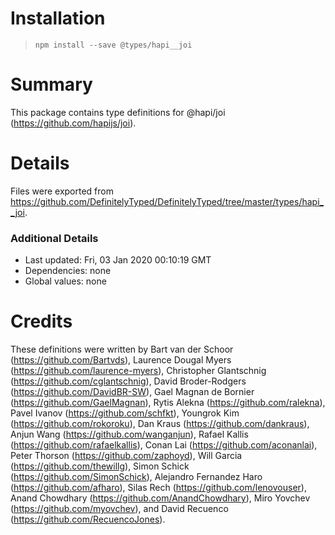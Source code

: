 # Installation
> `npm install --save @types/hapi__joi`

# Summary
This package contains type definitions for @hapi/joi (https://github.com/hapijs/joi).

# Details
Files were exported from https://github.com/DefinitelyTyped/DefinitelyTyped/tree/master/types/hapi__joi.

### Additional Details
 * Last updated: Fri, 03 Jan 2020 00:10:19 GMT
 * Dependencies: none
 * Global values: none

# Credits
These definitions were written by Bart van der Schoor (https://github.com/Bartvds), Laurence Dougal Myers (https://github.com/laurence-myers), Christopher Glantschnig (https://github.com/cglantschnig), David Broder-Rodgers (https://github.com/DavidBR-SW), Gael Magnan de Bornier (https://github.com/GaelMagnan), Rytis Alekna (https://github.com/ralekna), Pavel Ivanov (https://github.com/schfkt), Youngrok Kim (https://github.com/rokoroku), Dan Kraus (https://github.com/dankraus), Anjun Wang (https://github.com/wanganjun), Rafael Kallis (https://github.com/rafaelkallis), Conan Lai (https://github.com/aconanlai), Peter Thorson (https://github.com/zaphoyd), Will Garcia (https://github.com/thewillg), Simon Schick (https://github.com/SimonSchick), Alejandro Fernandez Haro (https://github.com/afharo), Silas Rech (https://github.com/lenovouser), Anand Chowdhary (https://github.com/AnandChowdhary), Miro Yovchev (https://github.com/myovchev), and David Recuenco (https://github.com/RecuencoJones).
